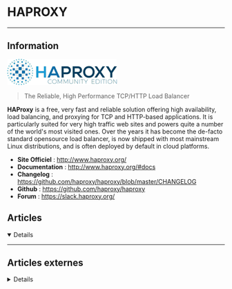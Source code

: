 # HAPROXY
---

## <i class="fa-solid fa-hashtag"></i> Information

![Logo](../../_media/apps/haproxy/haproxy_logo.png ':size=250 :no-zoom')


> <i class="fa-solid fa-quote-left"></i> The Reliable, High Performance TCP/HTTP Load Balancer

**HAProxy** is a free, very fast and reliable solution offering high availability, load balancing, and proxying for TCP and HTTP-based applications. It is particularly suited for very high traffic web sites and powers quite a number of the world's most visited ones. Over the years it has become the de-facto standard opensource load balancer, is now shipped with most mainstream Linux distributions, and is often deployed by default in cloud platforms. <i class="fa-solid fa-quote-left fa-rotate-180"></i>


- <i class="fa-solid fa-globe"></i> **Site Officiel** : http://www.haproxy.org/
- <i class="fa-solid fa-book"></i> **Documentation** : http://www.haproxy.org/#docs
- <i class="fa-solid fa-file-circle-question"></i> **Changelog** : https://github.com/haproxy/haproxy/blob/master/CHANGELOG
- <i class="fa-brands fa-github"></i> **Github** : https://github.com/haproxy/haproxy
- <i class="fas fa-comments"></i> **Forum** : https://slack.haproxy.org/



## <i class="fa-regular fa-newspaper"></i> Articles

<details open>

</details>

---

## <i class="fa-solid fa-glasses"></i> Articles externes

<details>

- [HAProxy vs NGINX Performance: A Comprehensive Analysis](https://last9.io/blog/haproxy-vs-nginx-performance/?ref=dailydev)
- [An Introduction to HAProxy and Load Balancing Concepts](https://www.digitalocean.com/community/tutorials/an-introduction-to-haproxy-and-load-balancing-concepts)
- [Cas d’usage d’Haproxy pour déporter du trafic en fonction de l’URI](https://blog.seboss666.info/2017/11/cas-dusage-dhaproxy-pour-deporter-du-trafic-en-fonction-de-luri/)
- [Clusteriser vos bases de données MariaDB avec Galera Cluster et HaProxy](https://linuxfr.org/wiki/tuto-howto-debian-ubuntu-clusteriser-vos-bases-de-donnees-mariadb-avec-galera-cluster-et-haproxy)
- [Configure HAProxy with PostgreSQL Using Built-in pgsql-check](https://www.percona.com/blog/2019/11/08/configure-haproxy-with-postgresql-using-built-in-pgsql-check/)
- [Convert HAProxy Statistics To A Python Dictionary](https://www.dennyzhang.com/haproxy_stats)
- [Database Load Balancing on Google Cloud Platform (GCP) Using HAProxy](https://severalnines.com/database-blog/database-load-balancing-google-cloud-platform-gcp-using-haproxy)
- [Database Load Balancing Using HAProxy on Amazon AWS](https://severalnines.com/database-blog/database-load-balancing-using-haproxy-amazon-aws)
- [HaProxy - bannir les requêtes quand l'User-Agent est vide](https://linuxfr.org/wiki/tuto-howto-haproxy-bannir-les-requetes-quand-l-user-agent-est-vide)
- [HaProxy - bannir User-Agent](https://linuxfr.org/wiki/tuto-howto-haproxy-bannir-user-agent)
- [HaProxy - bloquer les serveurs renvoyant des erreurs HTTP](https://linuxfr.org/wiki/tuto-howto-haproxy-bloquer-les-serveurs-renvoyant-des-erreurs-http)
- [HAProxy et compression Gzip](https://blog.bandinelli.net/index.php?post/2018/05/12/HAProxy-et-compression-Gzip)
- [HAProxy et en‑tête Host](https://hashtagueule.fr/posts/haproxy-et-en-tete-host)
- [HAProxy et tout devient TLS !](https://zestedesavoir.com/billets/3910/haproxy-et-tout-devient-tls/)
- [HAProxy MySQL Lag Awareness Via Systemd](https://blog.pythian.com/haproxy-mysql-lag-awareness-via-systemd/)
- [HAProxy Network Error: cannot bind socket](https://www.digitalocean.com/community/tutorials/haproxy-network-error-cannot-bind-socket)
- [HAproxy SSL/TLS Warning: Setting tune.ssl.default-dh-param to 1024 by default](https://www.digitalocean.com/community/tutorials/haproxy-ssl-tls-warning-setting-tune-ssl-default-dh-param-to-1024-by-default)
- [How to block defined IP addresses on HAProxy](https://blog.sleeplessbeastie.eu/2018/03/26/how-to-block-particular-ip-addresses-on-haproxy/)
- [How To Configure HAProxy Logging with Rsyslog on CentOS 8 [Quickstart]](https://www.digitalocean.com/community/tutorials/how-to-configure-haproxy-logging-with-rsyslog-on-centos-8-quickstart)
- [How to configure HTTP/2 in http mode on HAProxy and fix bad request problem](https://blog.sleeplessbeastie.eu/2018/01/01/how-to-configure-http2-in-http-mode-on-haproxy-and-fix-bad-request-problem/)
- [How to define allowed HTTP methods on HAProxy](https://blog.sleeplessbeastie.eu/2018/03/01/how-to-define-allowed-http-methods-on-haproxy/)
- [How to define backup backend in HAProxy configuration](https://blog.sleeplessbeastie.eu/2018/12/12/how-to-define-backup-backend-in-haproxy-configuration/)
- [How to define basic authentication on HAProxy](https://blog.sleeplessbeastie.eu/2018/03/08/how-to-define-basic-authentication-on-haproxy/)
- [How to enforce dynamically generated passwords for basic authentication](https://blog.sleeplessbeastie.eu/2020/11/11/how-to-enforce-dynamically-generated-passwords-for-basic-authentication/)
- [How to Install and Configure HAProxy on CentOS 8 / RHEL 8](https://www.linuxtechi.com/install-configure-haproxy-centos-8-rhel-8/)
- [How to Install and Configure HAProxy on Debian 9 / Ubuntu 16.04 Server](https://www.linuxtechi.com/install-configure-haproxy-debian-9-ubuntu-16-04/)
- [How to Install and Configure HAProxy on Rocky Linux 8](https://www.howtoforge.com/how-to-install-and-configure-haproxy-on-rocky-linux-8)
- [How to install and configure HAproxy on Ubuntu 20.04 LTS](https://linuxhint.com/how-to-install-and-configure-haproxy-load-balancer-in-linux/)
- [How to install HAProxy 1.8 on Ubuntu 16](https://blog.sleeplessbeastie.eu/2017/12/30/how-to-install-haproxy-1-8-on-ubuntu-16/)
- [How to mark which backend server is used](https://blog.sleeplessbeastie.eu/2020/01/22/how-to-mark-which-backend-server-is-used/)
- [How to merge multi-process HAProxy statistics using GNU Awk](https://blog.sleeplessbeastie.eu/2020/04/29/how-to-merge-multi-process-haproxy-statistics-using-gnu-awk/)
- [How to merge multi-process HAProxy statistics using Lua](https://blog.sleeplessbeastie.eu/2020/04/27/how-to-merge-multi-process-haproxy-statistics-using-lua/)
- [How to redirect every request to defined domain to particular location](https://blog.sleeplessbeastie.eu/2018/05/24/how-to-redirect-every-request-to-defined-domain-to-particular-location/)
- [How to serve single file using HAProxy](https://blog.sleeplessbeastie.eu/2020/05/11/how-to-serve-single-file-using-haproxy/)
- [How to Setup HAProxy as Load Balancer for Nginx in CentOS 8](https://linuxhint.com/setup_haproxy_load_balancer_centos8/)
- [How to Setup HAProxy as Load Balancer for Nginx on CentOS 8](https://www.tecmint.com/setup-nginx-haproxy-load-balancer-in-centos-8/)
- [How to stop requests with empty or incorrect host header](https://blog.sleeplessbeastie.eu/2020/01/13/how-to-stop-requests-with-empty-or-incorrect-host-header/)
- [How To Troubleshoot Common HAProxy Errors](https://www.digitalocean.com/community/tutorials/how-to-troubleshoot-common-haproxy-errors)
- [How to use HAProxy stats socket](https://blog.sleeplessbeastie.eu/2020/01/29/how-to-use-haproxy-stats-socket/)
- [How to use HTTP host header to choose HAProxy backend](https://blog.sleeplessbeastie.eu/2018/06/06/how-to-use-evironment-variable-and-lua-to-choose-haproxy-backend/)
- [How to use variable to choose HAProxy backend](https://blog.sleeplessbeastie.eu/2018/05/02/how-to-use-variable-to-choose-haproxy-backend/)
- [Install HAProxy to Configure Load Balancing Server on Debian 10](https://linuxhint.com/install_haproxy_configure_load_balancing_server_debian_10/)
- [LET’S ENCRYPT SUR HAPROXY (PARTIE 1)](https://hashtagueule.fr/2017/11/07/lets-encrypt-sur-haproxy-partie-1/)
- [Load Balancing - redirection vers plusieurs vhost avec HaProxy](https://linuxfr.org/forums/linux-general/posts/tuto-howto-ubuntu-debian-load-balancing-redirection-vers-plusieurs-vhost-avec-haproxy)
- [Manage Engine HAProxy Monitoring Alternatives - ClusterControl HAProxy Monitoring](https://severalnines.com/database-blog/manage-engine-haproxy-monitoring-alternatives-clustercontrol-haproxy-monitoring)
- [Monitoring HAProxy Metrics And How They Change With Time](https://severalnines.com/blog/monitoring-haproxy-metrics-and-how-they-change-time)
- [PostgreSQL Load Balancing with HAProxy](https://severalnines.com/resources/database-management-tutorials/postgresql-load-balancing-haproxy)
- [Répartition de charge en fonction des ressources disponibles sur vos machines avec HAPROXY](https://journaldunadminlinux.fr/tutoriel-repartition-de-charge-en-fonction-des-ressources-disponibles-sur-vos-machines-avec-haproxy/)
- [Superviser un serveur HAproxy avec Zabbix](https://blog.devarieux.net/2016/08/superviser-serveur-haproxy-zabbix.html)

</details>
